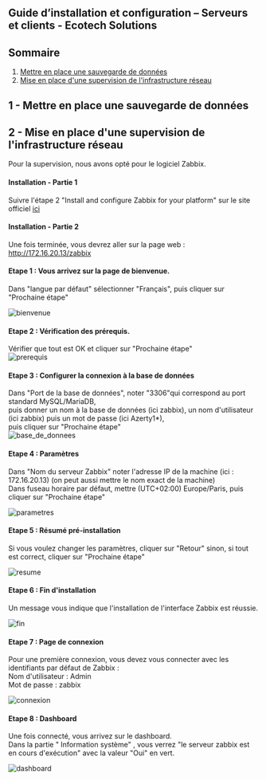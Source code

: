## Guide d’installation et configuration – Serveurs et clients - Ecotech Solutions

## Sommaire

1. [Mettre en place une sauvegarde de données](#sauvegarde-de-donnees)
2. [Mise en place d'une supervision de l'infrastructure réseau](#supervision-zabbix)

  
  
  
  
  
  
## 1 - Mettre en place une sauvegarde de données  
<span id="sauvegarde-de-donnes"></span>  







## 2 - Mise en place d'une supervision de l'infrastructure réseau   
<span id="supervision-zabbix"></span>  
  
Pour la supervision, nous avons opté pour le logiciel Zabbix.  

#### Installation - Partie 1  

Suivre l'étape 2 "Install and configure Zabbix for your platform" sur le site officiel [ici](https://www.zabbix.com/fr/download?zabbix=7.0&os_distribution=debian&os_version=12&components=server_frontend_agent&db=mysql&ws=apache)  
  
  
#### Installation - Partie 2  

Une fois terminée, vous devrez aller sur la page web : http://172.16.20.13/zabbix  
  
#### Etape 1 : Vous arrivez sur la page de bienvenue.  
Dans "langue par défaut" sélectionner "Français", puis cliquer sur "Prochaine étape"  

![bienvenue](https://github.com/user-attachments/assets/a4865e53-c06f-45fb-b9c7-565fd36f9f65)  

#### Etape 2 : Vérification des prérequis.  
Vérifier que tout est OK et cliquer sur "Prochaine étape"  
![prerequis](https://github.com/user-attachments/assets/750efcde-75da-438f-9946-5dafa0e6b943)  
   

#### Etape 3 : Configurer la connexion à la base de données  
Dans "Port de la base de données", noter "3306"qui correspond au port standard MySQL/MariaDB,  
puis donner un nom à la base de données (ici zabbix), un nom d'utilisateur (ici zabbix) puis un mot de passe (ici Azerty1*),  
puis cliquer sur "Prochaine étape"  
![base_de_donnees](https://github.com/user-attachments/assets/6ab82d89-e660-4f51-b375-080e18adb647)  
  

#### Etape 4 : Paramètres    
Dans "Nom du serveur Zabbix" noter l'adresse IP de la machine (ici : 172.16.20.13) (on peut aussi mettre le nom exact de la machine)   
Dans fuseau horaire par défaut, mettre (UTC+02:00) Europe/Paris, puis cliquer sur "Prochaine étape"   
     
![parametres](https://github.com/user-attachments/assets/df69d667-04fb-4767-a7d7-6ffd427077aa)  
   

#### Etape 5 : Résumé pré-installation    
Si vous voulez changer les paramètres, cliquer sur "Retour" sinon, si tout est correct, cliquer sur "Prochaine étape"  

![resume](https://github.com/user-attachments/assets/a01c85f2-c82e-428f-89dd-13fd691143ab)  
 

#### Etape 6 : Fin d'installation  
Un message vous indique que l'installation de l'interface Zabbix est réussie.  

![fin](https://github.com/user-attachments/assets/b615ffa6-39d0-4b14-8989-660a7f74e870)  
 

#### Etape 7 : Page de connexion  
Pour une première connexion, vous devez vous connecter avec les identifiants par défaut de Zabbix :  
Nom d'utilisateur : Admin  
Mot de passe : zabbix  
  
![connexion](https://github.com/user-attachments/assets/bc63bff3-8a36-453e-96a2-33c93dd6bdd2)  
   

#### Etape 8 : Dashboard  
Une fois connecté, vous arrivez sur le dashboard.  
Dans la partie " Information système" , vous verrez "le serveur zabbix est en cours d'exécution" avec la valeur "Oui" en vert.  
  
![dashboard](https://github.com/user-attachments/assets/f8b9587b-04f9-4f67-8829-45d6d10ffcae)  
 

  






